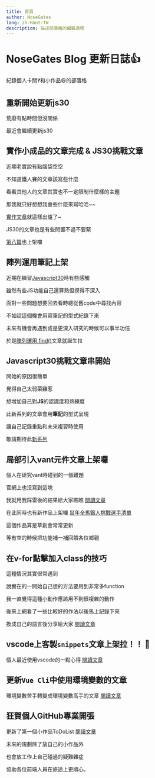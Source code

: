```yaml
---
title: 首頁
author: NoseGates
lang: zh-Hant-TW
description: 描述部落格的編輯過程
---
```

# NoseGates Blog 更新日誌:thumbsup:
紀錄個人卡關:question:和小作品:satisfied:的部落格

## 重新開始更新js30

荒廢有點時間但沒關係

最近會繼續更新js30

## 實作小成品的文章完成 & JS30挑戰文章

近期老實說有點腦袋空空

不知道鐵人賽的文章該寫些什麼

看看其他人的文章其實也不一定限制什麼樣的主題

那我就只好想想我會些什麼來寫哈哈~~

[實作文章](/teach/searchHighlight)就這樣出爐了~

JS30的文章也是有些閒置不過不要緊

[第八篇](/Javascript30/funCanvas)也上架囉

## 陣列運用筆記上架

近期在練習[Javascript30](/Javascript30/)時有些感觸

雖然有些JS功能自己還算熟但摸得不深入

面對一些問題想要回去看時總從舊code中尋找內容

不如趁這個機會用寫筆記的型式紀錄下來

未來有機會再遇到或是更深入研究的時候可以事半功倍

於是[陣列運用 find()](/teach/arrayfind)文章就誕生拉

## Javascript30挑戰文章串開始

開始的原因很簡單

覺得自己太弱~~菜雞~~惹

想增加自己對**JS**的認識度和熟練度

此新系列的文章會用**筆記**的型式呈現

讓自己記錄重點和未來複習時使用

敬請期待此[新系列](/Javascript30/)

## 局部引入vant元件文章上架囉

個人在研究vant時碰到的一個難題

官網上也沒寫到這塊

我就用我踩雷後的結果給大家瞧瞧 [閱讀文章](/teach/howImportVant.md)

在此同時也有新作品上架囉 [鼠年全馬鐵人挑戰選手清單](/collection/playerList)

這個作品算是草創會常常更新

等有空的時候把功能補一補回饋各位鄉親

## 在v-for點擊加入class的技巧

這種情況其實很常遇到

說實在的一開始自己想的方法要用到非常多function

我一直覺得這種小動作應該用不到很複雜的動作

後來上網看了一些比較好的作法以後馬上記錄下來

換成自己的語言後分享給大家 [閱讀文章](/teach/vfor.md)

## vscode上客製`snippets`文章上架拉！！ :pray:

個人最近使用vscode的一點心得 [閱讀文章](/teach/vscodesnippet.md)

## 更新`Vue Cli`中使用環境變數的文章

環境變數苦手轉變成環境變數高手的文章
[閱讀文章](/teach/env.md)


## 狂賀個人GitHub專業開張
更新了第一個小作品ToDoList
[閱讀文章](/collection/todolist.md)

未來的規劃除了放自己的小作品外

也會放工作上自己碰過的疑難雜症

協助各位前端人員在旅途上更順心。